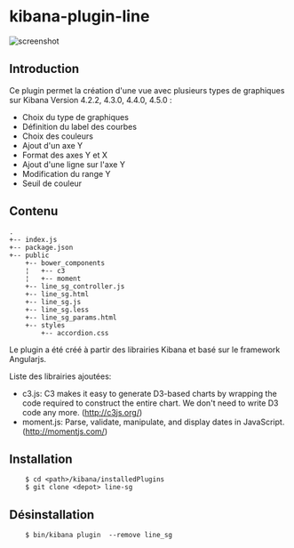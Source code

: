 
kibana-plugin-line
==================

![screenshot](https://github.com/sbeyn/kibana-plugin-line-sg/blob/master/screenshot.png)

Introduction
-------------

Ce plugin permet la création d'une vue avec plusieurs types de graphiques sur Kibana Version 4.2.2, 4.3.0, 4.4.0, 4.5.0 :

* Choix du type de graphiques
* Définition du label des courbes
* Choix des couleurs
* Ajout d'un axe Y
* Format des axes Y et X
* Ajout d'une ligne sur l'axe Y 
* Modification du range Y
* Seuil de couleur


Contenu
-------
```
.
+-- index.js
+-- package.json
+-- public
    +-- bower_components
    ¦   +-- c3
    ¦   +-- moment
    +-- line_sg_controller.js
    +-- line_sg.html
    +-- line_sg.js
    +-- line_sg.less
    +-- line_sg_params.html
    +-- styles
        +-- accordion.css
```
Le plugin a été créé à partir des librairies Kibana et basé sur le framework Angularjs.

Liste des librairies ajoutées:

* c3.js: C3 makes it easy to generate D3-based charts by wrapping the code required to construct the entire chart. We don't need to write D3 code any more. (http://c3js.org/)
* moment.js: Parse, validate, manipulate, and display dates in JavaScript.(http://momentjs.com/)


Installation
------------

```
	$ cd <path>/kibana/installedPlugins
	$ git clone <depot> line-sg	
```


Désinstallation
---------------

```
	$ bin/kibana plugin  --remove line_sg
```
